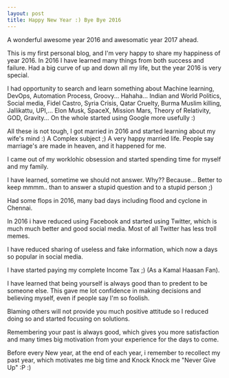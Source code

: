 ```yaml
---
layout: post
title: Happy New Year :) Bye Bye 2016
---
```


A wonderful awesome year 2016 and awesomatic year 2017 ahead.

This is my first personal blog, and I'm very happy to share my happiness of year 2016. In 2016 I have learned many things from both success and failure. Had a big curve of up and down all my life, but the year 2016 is very special.

I had opportunity to search and learn something about Machine learning, DevOps, Automation Process, Groovy... Hahaha... Indian and World Politics, Social media, Fidel Castro, Syria Crisis, Qatar Cruelty, Burma Muslim killing, Jallikattu, UPI,... Elon Musk, SpaceX, Mission Mars, Theory of Relativity, GOD, Gravity... On the whole started using Google more usefully :)

All these is not tough, I got married in 2016 and started learning about my wife's mind :) A Complex subject ;) A very happy married life. People say marriage's are made in heaven, and it happened for me.

I came out of my worklohic obsession and started spending time for myself and my family.

I have learned, sometime we should not answer. Why?? Because... Better to keep mmmm.. than to answer a stupid question and to a stupid person ;)

Had some flops in 2016, many bad days including flood and cyclone in Chennai.

In 2016 i have reduced using Facebook and started using Twitter, which is much much better and good social media. Most of all Twitter has less troll memes.

I have reduced sharing of useless and fake information, which now a days so popular in social media.

I have started paying my complete Income Tax ;) (As a Kamal Haasan Fan).

I have learned that being yourself is always good than to predent to be someone else. This gave me lot confidence in making decisions and believing myself, even if people say I'm so foolish.

Blaming others will not provide you much positive attitude so I reduced doing so and started focusing on solutions.

Remembering your past is always good, which gives you more satisfaction and many times big motivation from your experience for the days to come.

Before every New year, at the end of each year, i remember to recollect my past year, which motivates me big time and Knock Knock me "Never Give Up" :P :)